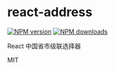 # react-address

[![NPM version](https://img.shields.io/npm/v/react-china-address.svg?style=flat)](https://npmjs.org/package/react-china-address)
[![NPM downloads](http://img.shields.io/npm/dm/react-china-address.svg?style=flat)](https://npmjs.org/package/react-china-address)

React 中国省市级联选择器

MIT
